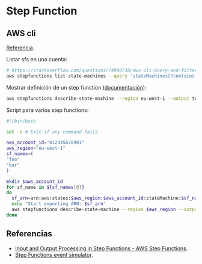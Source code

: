 # Step Function

## AWS cli

[Referencia](https://docs.aws.amazon.com/cli/latest/reference/stepfunctions/).

Listar sfs en una cuenta:

```bash
# https://stackoverflow.com/questions/74908738/aws-cli-query-and-filter-for-step-functions
aws stepfunctions list-state-machines --query 'stateMachines[?contains(name,`dev`)]|[*].stateMachineArn' --region eu-west-1 --output yaml
```

Mostrar definición de un step function ([documentación](https://docs.aws.amazon.com/cli/latest/reference/stepfunctions/describe-state-machine.html)):

```bash
aws stepfunctions describe-state-machine --region eu-west-1 --output text --query definition --state-machine-arn arn:aws:states:eu-west-1:012345678901:stateMachine:foo
```

Script para varios step functions:

```bash
#!/bin/bash

set -e # Exit if any command fails.

aws_account_id="012345678901"
aws_region="eu-west-1"
sf_names=(
"foo"
"bar"
)

mkdir $aws_account_id
for sf_name in ${sf_names[@]}
do
  sf_arn=arn:aws:states:$aws_region:$aws_account_id:stateMachine:$sf_name
  echo "Start exporting ARN: $sf_arn"
  aws stepfunctions describe-state-machine --region $aws_region --output text --query definition --state-machine-arn $sf_arn > $aws_account_id/$sf_name.json
done
```

## Referencias

- [Input and Output Processing in Step Functions - AWS Step Functions](https://docs.aws.amazon.com/step-functions/latest/dg/concepts-input-output-filtering.html).
- [Step Functions event simulator](https://us-east-1.console.aws.amazon.com/states/home?region=us-east-1#/simulator).

